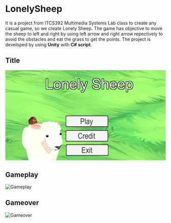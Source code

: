 # LonelySheep

It is a project from ITCS392 Multimedia Systems Lab class to create any casual game, so we create Lonely Sheep. The game has objective to move the sheep to left and right by using left arrow and right arrow repectively to avoid the obstacles and eat the grass to get the points. The project is developed by using **Unity** with **C# script**.

## Title
![Title](/Screenshot/Title.png)

## Gameplay
![Gameplay](/Screenshot/Gameplay.png)

## Gameover
![Gameover](/Screenshot/Gameover.png)




